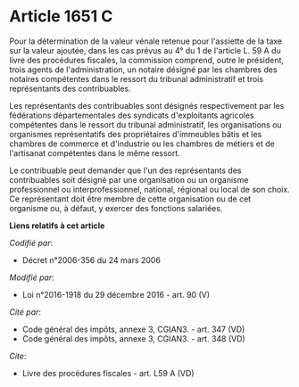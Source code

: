 # Article 1651 C

Pour la détermination de la valeur vénale retenue pour l'assiette de la taxe sur la valeur ajoutée, dans les cas prévus au 4°
du 1 de l'article L. 59 A du livre des procédures fiscales, la commission comprend, outre le président, trois agents de
l'administration, un notaire désigné par les chambres des notaires compétentes dans le ressort du tribunal administratif et
trois représentants des contribuables. 

Les représentants des contribuables sont désignés respectivement par les fédérations départementales des syndicats
d'exploitants agricoles  compétentes dans le ressort du tribunal administratif, les organisations ou organismes
représentatifs des propriétaires d'immeubles bâtis et les chambres de commerce et d'industrie ou les chambres de métiers et
de l'artisanat compétentes dans le même ressort. 

Le contribuable peut demander que l'un des représentants des contribuables soit désigné par une organisation ou un organisme
professionnel ou interprofessionnel, national, régional ou local de son choix. Ce représentant doit être membre de cette
organisation ou de cet organisme ou, à défaut, y exercer des fonctions salariées.

**Liens relatifs à cet article**

_Codifié par_:

  - Décret n°2006-356 du 24 mars 2006

_Modifié par_:

  - Loi n°2016-1918 du 29 décembre 2016 - art. 90 (V)

_Cité par_:

  - Code général des impôts, annexe 3, CGIAN3. - art. 347 (VD)
  - Code général des impôts, annexe 3, CGIAN3. - art. 348 (VD)

_Cite_:

  - Livre des procédures fiscales - art. L59 A (VD)
